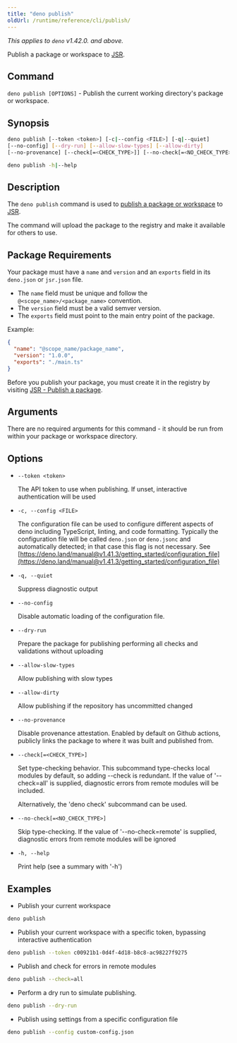 ```yaml
---
title: "deno publish"
oldUrl: /runtime/reference/cli/publish/
---
```


_This applies to `deno` v1.42.0. and above._

Publish a package or workspace to [JSR](https://jsr.io/).

## Command

`deno publish [OPTIONS]` - Publish the current working directory's package or
workspace.

## Synopsis

```bash
deno publish [--token <token>] [-c|--config <FILE>] [-q|--quiet]
[--no-config] [--dry-run] [--allow-slow-types] [--allow-dirty]
[--no-provenance] [--check[=<CHECK_TYPE>]] [--no-check[=<NO_CHECK_TYPE>]]

deno publish -h|--help
```

## Description

The `deno publish` command is used to
[publish a package or workspace](https://jsr.io/docs/publishing-packages) to
[JSR](https://jsr.io/).

The command will upload the package to the registry and make it available for
others to use.

## Package Requirements

Your package must have a `name` and `version` and an `exports` field in its
`deno.json` or `jsr.json` file.

- The `name` field must be unique and follow the `@<scope_name>/<package_name>`
  convention.
- The `version` field must be a valid semver version.
- The `exports` field must point to the main entry point of the package.

Example:

```json title="deno.json"
{
  "name": "@scope_name/package_name",
  "version": "1.0.0",
  "exports": "./main.ts"
}
```

Before you publish your package, you must create it in the registry by visiting
[JSR - Publish a package](https://jsr.io/new).

## Arguments

There are no required arguments for this command - it should be run from within
your package or workspace directory.

## Options

- `--token <token>`

  The API token to use when publishing. If unset, interactive authentication
  will be used

- `-c, --config <FILE>`

  The configuration file can be used to configure different aspects of deno
  including TypeScript, linting, and code formatting. Typically the
  configuration file will be called `deno.json` or `deno.jsonc` and
  automatically detected; in that case this flag is not necessary. See
  [https://deno.land/manual@v1.41.3/getting_started/configuration_file](https://deno.land/manual@v1.41.3/getting_started/configuration_file)

- `-q, --quiet`

  Suppress diagnostic output

- `--no-config`

  Disable automatic loading of the configuration file.

- `--dry-run`

  Prepare the package for publishing performing all checks and validations
  without uploading

- `--allow-slow-types`

  Allow publishing with slow types

- `--allow-dirty`

  Allow publishing if the repository has uncommitted changed

- `--no-provenance`

  Disable provenance attestation. Enabled by default on Github actions, publicly
  links the package to where it was built and published from.

- `--check[=<CHECK_TYPE>]`

  Set type-checking behavior. This subcommand type-checks local modules by
  default, so adding --check is redundant. If the value of '--check=all' is
  supplied, diagnostic errors from remote modules will be included.

  Alternatively, the 'deno check' subcommand can be used.

- `--no-check[=<NO_CHECK_TYPE>]`

  Skip type-checking. If the value of '--no-check=remote' is supplied,
  diagnostic errors from remote modules will be ignored

- `-h, --help`

  Print help (see a summary with '-h')

## Examples

- Publish your current workspace

```bash
deno publish
```

- Publish your current workspace with a specific token, bypassing interactive
  authentication

```bash
deno publish --token c00921b1-0d4f-4d18-b8c8-ac98227f9275
```

- Publish and check for errors in remote modules

```bash
deno publish --check=all
```

- Perform a dry run to simulate publishing.

```bash
deno publish --dry-run
```

- Publish using settings from a specific configuration file

```bash
deno publish --config custom-config.json
```
